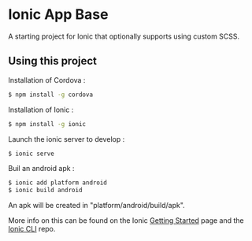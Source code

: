 Ionic App Base
=====================

A starting project for Ionic that optionally supports using custom SCSS.

## Using this project

Installation of Cordova :
```bash
$ npm install -g cordova
```

Installation of Ionic :
```bash
$ npm install -g ionic
```

Launch the ionic server to develop :
```bash
$ ionic serve
```

Buil an android apk :
```bash
$ ionic add platform android
$ ionic build android
```
An apk will be created in "platform/android/build/apk".

More info on this can be found on the Ionic [Getting Started](http://ionicframework.com/getting-started) page and the [Ionic CLI](https://github.com/driftyco/ionic-cli) repo.
